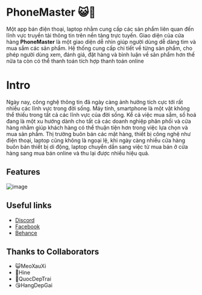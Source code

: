 # PhoneMaster 😺📱

Một app bán điện thoại, laptop nhằm cung cấp các sản phẩm liên quan đến lĩnh vực truyền tải thông tin trên nền tảng trực tuyến. Giao diện của cửa hàng **PhoneMaster** là một giao diện dễ nhìn giúp người dùng dễ dàng tìm và mua sắm các sản phẩm. Hệ thống cung cấp chi tiết về từng sản phẩm, cho phép người dùng xem, đánh giá, đặt hàng và bình luận về sản phẩm hơn thế nữa ta còn có thể thanh toán tích hợp thanh toán online


# Intro

Ngày nay, công nghệ thông tin đã ngày càng ảnh hưởng tích cực tới rất nhiều các lĩnh vực trong đời sống. Máy tính, smartphone là một vật không thể thiếu trong tất cả các lĩnh vực của đời sống. Kể cả việc mua sắm, số hoá đang là một xu hướng dành cho tất cả các doanh nghiệp phân phối và cửa hàng nhằm giúp khách hàng có thể thuận tiện hơn trong việc lựa chọn và mua sản phẩm. Thị trường buôn bán các mặt hàng, thiết bị công nghệ như điện thoại, laptop cũng không là ngoại lệ, khi ngày càng nhiều cửa hàng buôn bán thiết bị di động, laptop chuyển dần sang việc từ mua bán ở cửa hàng sang mua bán online và thu lại được nhiều hiệu quả.

## Features

![image](https://github.com/24meomeo/YQHP_APP/assets/145195902/d94215da-34b1-4373-ae13-f3ede0547ff8)


## Useful links

- [Discord](https://discord.gg/eX5QGyre)
- [Facebook](https://www.facebook.com/hyen2408)
- [Behance](https://www.behance.net/gallery/177609577/TKGD_Nhom3a)

## Thanks to Collaborators
- 😺MeoXauXi
- 🦥Hine
- 🤡QuocDepTrai
- 😘HangDepGai
